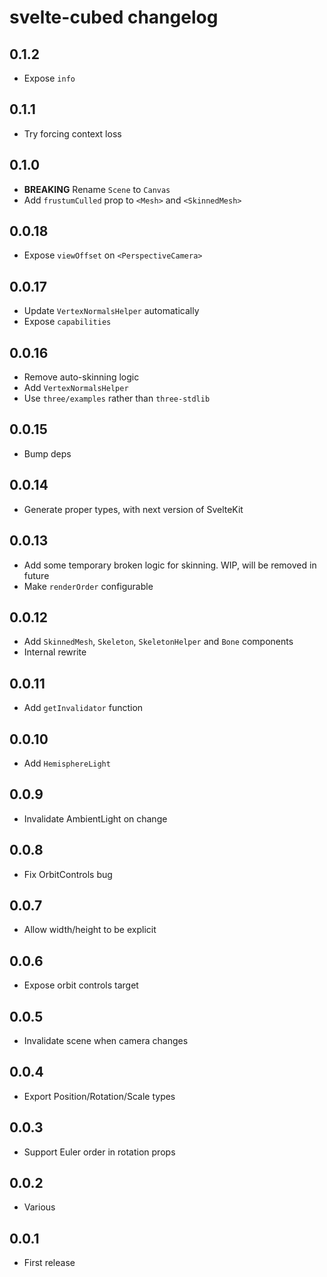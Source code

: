 # svelte-cubed changelog

## 0.1.2

- Expose `info`

## 0.1.1

- Try forcing context loss

## 0.1.0

- **BREAKING** Rename `Scene` to `Canvas`
- Add `frustumCulled` prop to `<Mesh>` and `<SkinnedMesh>`

## 0.0.18

- Expose `viewOffset` on `<PerspectiveCamera>`

## 0.0.17

- Update `VertexNormalsHelper` automatically
- Expose `capabilities`

## 0.0.16

- Remove auto-skinning logic
- Add `VertexNormalsHelper`
- Use `three/examples` rather than `three-stdlib`

## 0.0.15

- Bump deps

## 0.0.14

- Generate proper types, with next version of SvelteKit

## 0.0.13

- Add some temporary broken logic for skinning. WIP, will be removed in future
- Make `renderOrder` configurable

## 0.0.12

- Add `SkinnedMesh`, `Skeleton`, `SkeletonHelper` and `Bone` components
- Internal rewrite

## 0.0.11

- Add `getInvalidator` function

## 0.0.10

- Add `HemisphereLight`

## 0.0.9

- Invalidate AmbientLight on change

## 0.0.8

- Fix OrbitControls bug

## 0.0.7

- Allow width/height to be explicit

## 0.0.6

- Expose orbit controls target

## 0.0.5

- Invalidate scene when camera changes

## 0.0.4

- Export Position/Rotation/Scale types

## 0.0.3

- Support Euler order in rotation props

## 0.0.2

- Various

## 0.0.1

- First release
